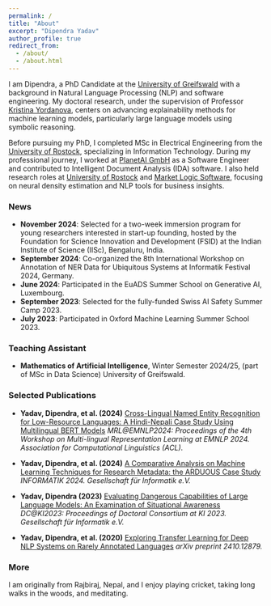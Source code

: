 ```yaml
---
permalink: /
title: "About"
excerpt: "Dipendra Yadav"
author_profile: true
redirect_from: 
  - /about/
  - /about.html
---
```


I am Dipendra, a PhD Candidate at the [University of Greifswald](https://www.uni-greifswald.de/) with a background in Natural Language Processing (NLP) and software engineering. My doctoral research, under the supervision of Professor [Kristina Yordanova](https://stenialo.org/about-me/), centers on advancing explainability methods for machine learning models, particularly large language models using symbolic reasoning.

Before pursuing my PhD, I completed MSc in Electrical Engineering from the [University of Rostock](https://www.uni-rostock.de/), specializing in Information Technology. During my professional journey, I worked at [PlanetAI GmbH](https://planet-ai.de/) as a Software Engineer and contributed to Intelligent Document Analysis (IDA) software. I also held research roles at [University of Rostock](https://www.uni-rostock.de/) and [Market Logic Software](https://www.marketlogicsoftware.com/), focusing on neural density estimation and NLP tools for business insights.

### News
- **November 2024**: Selected for a two-week immersion program for young researchers interested in start-up founding, hosted by the Foundation for Science Innovation and Development (FSID) at the Indian Institute of Science (IISc), Bengaluru, India.
- **September 2024**: Co-organized the 8th International Workshop on Annotation of NER Data for Ubiquitous Systems at Informatik Festival 2024, Germany.
- **June 2024**: Participated in the EuADS Summer School on Generative AI, Luxembourg.
- **September 2023**: Selected for the fully-funded Swiss AI Safety Summer Camp 2023.
- **July 2023**: Participated in Oxford Machine Learning Summer School 2023.

### Teaching Assistant
- **Mathematics of Artificial Intelligence**, Winter Semester 2024/25, (part of MSc in Data Science) University of Greifswald.

### Selected Publications
  - **Yadav, Dipendra, et al. (2024)** [Cross-Lingual Named Entity Recognition for Low-Resource Languages: A Hindi-Nepali Case Study Using Multilingual BERT Models](https://aclanthology.org/2024.mrl-1.12.pdf) *MRL@EMNLP2024: Proceedings of the 4th Workshop on Multi-lingual Representation Learning at EMNLP 2024. Association for Computational Linguistics (ACL).*
  - **Yadav, Dipendra, et al. (2024)** [A Comparative Analysis on Machine Learning Techniques for Research Metadata: the ARDUOUS Case Study](https://doi.org/10.18420/inf2024_37) *INFORMATIK 2024. Gesellschaft für Informatik e.V.*

  - **Yadav, Dipendra (2023)** [Evaluating Dangerous Capabilities of Large Language Models: An Examination of Situational Awareness](https://doi.org/10.18420/ki2023-dc-10) *DC@KI2023: Proceedings of Doctoral Consortium at KI 2023. Gesellschaft für Informatik e.V.*

  - **Yadav, Dipendra, et al. (2020)** [Exploring Transfer Learning for Deep NLP Systems on Rarely Annotated Languages](https://arxiv.org/abs/2410.12879) *arXiv preprint 2410.12879.*
    
### More
I am originally from Rajbiraj, Nepal, and I enjoy playing cricket, taking long walks in the woods, and meditating.
